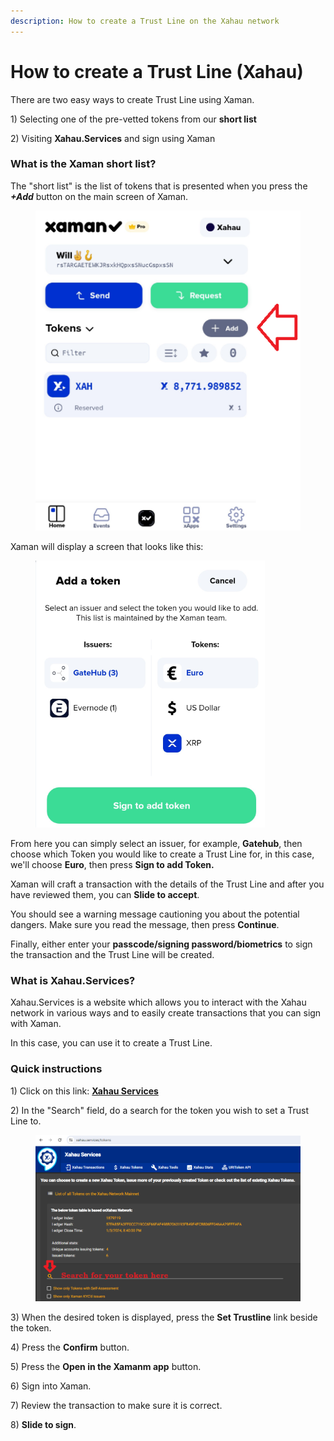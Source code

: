 ```yaml
---
description: How to create a Trust Line on the Xahau network
---
```


# How to create a Trust Line (Xahau)

There are two easy ways to create Trust Line using Xaman.

1\) Selecting one of the pre-vetted tokens from our **short list**

2\) Visiting **Xahau.Services** and sign using Xaman

### **What is the Xaman short list?** <a href="#what-is-the-xumm-short-list" id="what-is-the-xumm-short-list"></a>

The "short list" is the list of tokens that is presented when you press the _**+Add**_ button on the main screen of Xaman.



<figure><img src="../.gitbook/assets/Xaman - Add button - Xahau.png" alt=""><figcaption></figcaption></figure>

Xaman will display a screen that looks like this:



<figure><img src="../.gitbook/assets/Add a token - 1.png" alt=""><figcaption></figcaption></figure>

From here you can simply select an issuer, for example, **Gatehub**, then choose which Token you would like to create a Trust Line for, in this case, we'll choose **Euro**, then press **Sign to add Token.**

Xaman will craft a transaction with the details of the Trust Line and after you have reviewed them, you can **Slide to accept**. &#x20;

You should see a warning message cautioning you about the potential dangers. Make sure you read the message, then press **Continue**.&#x20;

Finally, either enter your **passcode/signing password/biometrics** to sign the transaction and the Trust Line will be created.

### **What is Xahau.Services?**

Xahau.Services is a website which allows you to interact with the Xahau network in various ways and to easily create transactions that you can sign with Xaman.&#x20;

In this case, you can use it to create a Trust Line.

### Quick instructions

1\) Click on this link: [**Xahau Services**](https://xahau.services/tokens)

2\) In the "Search" field, do a search for the token you wish to set a Trust Line to.

<figure><img src="../.gitbook/assets/Xahau services - 2.png" alt=""><figcaption></figcaption></figure>

3\) When the desired token is displayed, press the **Set Trustline** link beside the token.

4\) Press the **Confirm** button.

5\) Press the **Open in the Xamanm app** button.

6\) Sign into Xaman.

7\) Review the transaction to make sure it is correct.

8\) **Slide to sign**.

